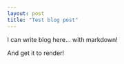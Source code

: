 ```yaml
---
layout: post
title: "Test blog post"
---
```


I can write blog here... with markdown!

And get it to render!
